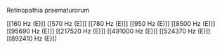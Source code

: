 Retinopathia praematurorum

[[160 Hz (E)]]
[[570 Hz (E)]]
[[780 Hz (E)]]
[[950 Hz (E)]]
[[8500 Hz (E)]]
[[95690 Hz (E)]]
[[217520 Hz (E)]]
[[491000 Hz (E)]]
[[524370 Hz (E)]]
[[892410 Hz (E)]]
